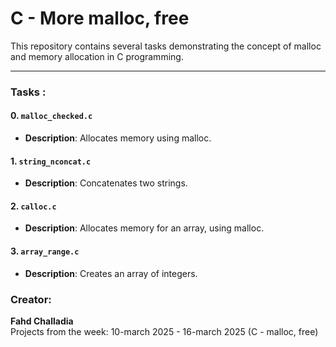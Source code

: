 # C - More malloc, free

This repository contains several tasks demonstrating the concept of malloc and memory allocation in C programming.

---

### Tasks :


#### 0. `malloc_checked.c`
- **Description**: Allocates memory using malloc.

#### 1. `string_nconcat.c`
- **Description**: Concatenates two strings.

#### 2. `calloc.c`
- **Description**: Allocates memory for an array, using malloc.

#### 3. `array_range.c`
- **Description**: Creates an array of integers.

### Creator:

**Fahd Challadia**  
Projects from the week: 10-march 2025 - 16-march 2025 (C - malloc, free)

